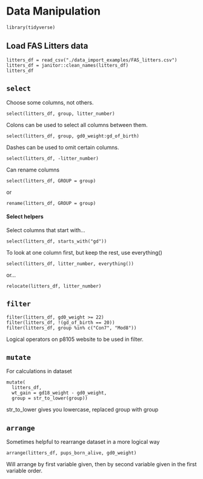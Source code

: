 Data Manipulation
================

``` r_setup
library(tidyverse)
```

## Load FAS Litters data

``` r_load_litters_data
litters_df = read_csv("./data_import_examples/FAS_litters.csv")
litters_df = janitor::clean_names(litters_df)
litters_df
```

## `select`

Choose some columns, not others.

``` r_select_basic
select(litters_df, group, litter_number)
```

Colons can be used to select all columns between them.

``` r_select_colon
select(litters_df, group, gd0_weight:gd_of_birth)
```

Dashes can be used to omit certain columns.

``` r_select_omit
select(litters_df, -litter_number)
```

Can rename columns

``` r_select_rename
select(litters_df, GROUP = group)
```

or

``` r_rename
rename(litters_df, GROUP = group)
```

#### Select helpers

Select columns that start with…

``` r_select_startswith
select(litters_df, starts_with("gd"))
```

To look at one column first, but keep the rest, use everything()

``` r_select_everything
select(litters_df, litter_number, everything())
```

or…

``` r_relocate
relocate(litters_df, litter_number)
```

## `filter`

``` r_filter
filter(litters_df, gd0_weight >= 22)
filter(litters_df, !(gd_of_birth == 20))
filter(litters_df, group %in% c("Con7", "Mod8"))
```

Logical operators on p8105 website to be used in filter.

## `mutate`

For calculations in dataset

``` r_mutate
mutate(
  litters_df,
  wt_gain = gd18_weight - gd0_weight,
  group = str_to_lower(group))
```

str\_to\_lower gives you lowercase, replaced group with group

## `arrange`

Sometimes helpful to rearrange dataset in a more logical way

``` r_arrange
arrange(litters_df, pups_born_alive, gd0_weight)
```

Will arrange by first variable given, then by second variable given in
the first variable order.
